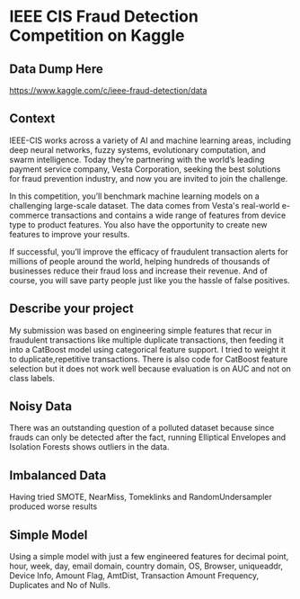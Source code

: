 
# IEEE CIS Fraud Detection Competition on Kaggle
## Data Dump Here
https://www.kaggle.com/c/ieee-fraud-detection/data
## Context
IEEE-CIS works across a variety of AI and machine learning areas, including deep neural networks, fuzzy systems, evolutionary computation, and swarm intelligence. Today they’re partnering with the world’s leading payment service company, Vesta Corporation, seeking the best solutions for fraud prevention industry, and now you are invited to join the challenge.

In this competition, you’ll benchmark machine learning models on a challenging large-scale dataset. The data comes from Vesta's real-world e-commerce transactions and contains a wide range of features from device type to product features. You also have the opportunity to create new features to improve your results.

If successful, you’ll improve the efficacy of fraudulent transaction alerts for millions of people around the world, helping hundreds of thousands of businesses reduce their fraud loss and increase their revenue. And of course, you will save party people just like you the hassle of false positives.
## Describe your project

My submission was based on engineering simple features that recur in fraudulent transactions like multiple duplicate transactions, then feeding it into a CatBoost model using categorical feature support. I tried to weight it to duplicate,repetitive transactions.
There is also code for CatBoost feature selection but it does not work well because evaluation is on AUC and not on class labels.

## Noisy Data
There was an outstanding question of a polluted dataset because since frauds can only be detected after the fact, running Elliptical Envelopes and Isolation Forests shows outliers in the data.

## Imbalanced Data
Having tried SMOTE, NearMiss, Tomeklinks and RandomUndersampler produced worse results

## Simple Model
Using a simple model with just a few engineered features for decimal point, hour, week, day, email domain, country domain, OS, Browser, uniqueaddr, Device Info, Amount Flag, AmtDist, Transaction Amount Frequency, Duplicates and No of Nulls.
